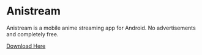# Anistream
Anistream is a mobile anime streaming app for Android. No advertisements and completely free.

[Download Here](https://github.com/Anistream/Anistream-Mobile/releases/download/1.3.17/anistream.apk)
